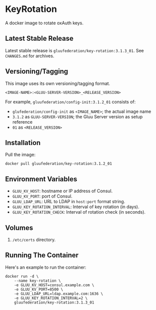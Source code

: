 # KeyRotation

A docker image to rotate oxAuth keys.

## Latest Stable Release

Latest stable release is `gluufederation/key-rotation:3.1.3_01`. See `CHANGES.md` for archives.

## Versioning/Tagging

This image uses its own versioning/tagging format.

    <IMAGE-NAME>:<GLUU-SERVER-VERSION>_<RELEASE_VERSION>

For example, `gluufederation/config-init:3.1.2_01` consists of:

- `glufederation/config-init` as `<IMAGE_NAME>`; the actual image name
- `3.1.2` as `GLUU-SERVER-VERSION`; the Gluu Server version as setup reference
- `01` as `<RELEASE_VERSION>`

## Installation

Pull the image:

    docker pull gluufederation/key-rotation:3.1.2_01

## Environment Variables

- `GLUU_KV_HOST`: hostname or IP address of Consul.
- `GLUU_KV_PORT`: port of Consul.
- `GLUU_LDAP_URL`: URL to LDAP in `host:port` format string.
- `GLUU_KEY_ROTATION_INTERVAL`: Interval of key rotation (in days).
- `GLUU_KEY_ROTATION_CHECK`: Interval of rotation check (in seconds).

## Volumes

1. `/etc/certs` directory.

## Running The Container

Here's an example to run the container:

```
docker run -d \
    --name key-rotation \
    -e GLUU_KV_HOST=consul.example.com \
    -e GLUU_KV_PORT=8500 \
    -e GLUU_LDAP_URL=ldap.example.com:1636 \
    -e GLUU_KEY_ROTATION_INTERVAL=2 \
    gluufederation/key-rotation:3.1.3_01
```
